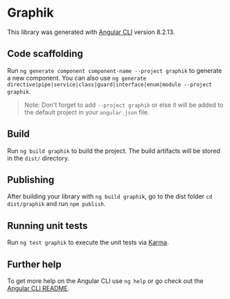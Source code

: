# Graphik

This library was generated with [Angular CLI](https://github.com/angular/angular-cli) version 8.2.13.

## Code scaffolding

Run `ng generate component component-name --project graphik` to generate a new component. You can also use `ng generate directive|pipe|service|class|guard|interface|enum|module --project graphik`.
> Note: Don't forget to add `--project graphik` or else it will be added to the default project in your `angular.json` file. 

## Build

Run `ng build graphik` to build the project. The build artifacts will be stored in the `dist/` directory.

## Publishing

After building your library with `ng build graphik`, go to the dist folder `cd dist/graphik` and run `npm publish`.

## Running unit tests

Run `ng test graphik` to execute the unit tests via [Karma](https://karma-runner.github.io).

## Further help

To get more help on the Angular CLI use `ng help` or go check out the [Angular CLI README](https://github.com/angular/angular-cli/blob/master/README.md).
